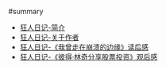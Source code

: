 #summary

* [狂人日记-简介](README.md)
* [狂人日记-关于作者](ABOUTME.md)
* [狂人日记-《我曾走在崩溃的边缘》读后感](book/i-was-on-the-verge-of-collapse.md)
* [狂人日记-《彼得·林奇分享股票投资》观后感](book/peter-lynch-at-1994.md)

